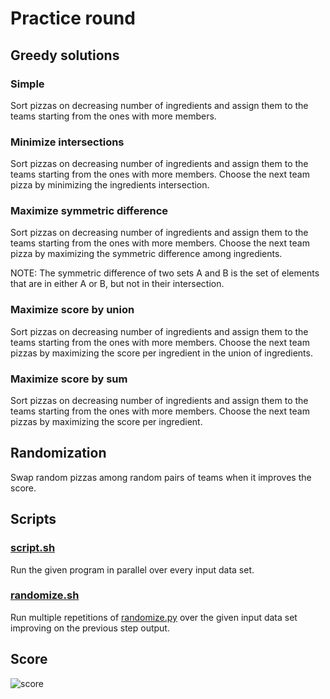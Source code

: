 # Practice round

## Greedy solutions

### Simple

Sort pizzas on decreasing number of ingredients and assign them to the teams
starting from the ones with more members.

### Minimize intersections

Sort pizzas on decreasing number of ingredients and assign them to the teams
starting from the ones with more members. Choose the next team pizza by
minimizing the ingredients intersection.

### Maximize symmetric difference

Sort pizzas on decreasing number of ingredients and assign them to the teams
starting from the ones with more members. Choose the next team pizza by
maximizing the symmetric difference among ingredients.

NOTE: The symmetric difference of two sets A and B is the set of elements that
are in either A or B, but not in their intersection.

### Maximize score by union

Sort pizzas on decreasing number of ingredients and assign them to the teams
starting from the ones with more members. Choose the next team pizzas by
maximizing the score per ingredient in the union of ingredients.

### Maximize score by sum

Sort pizzas on decreasing number of ingredients and assign them to the teams
starting from the ones with more members. Choose the next team pizzas by
maximizing the score per ingredient.

## Randomization

Swap random pizzas among random pairs of teams when it improves the score.

## Scripts

### [script.sh](script.sh)

Run the given program in parallel over every input data set.

### [randomize.sh](randomize.sh)

Run multiple repetitions of [randomize.py](randomize.py) over the given input
data set improving on the previous step output.

## Score

![score](https://user-images.githubusercontent.com/15113769/110214042-06930700-7ea3-11eb-9824-19fb087a4506.png)

